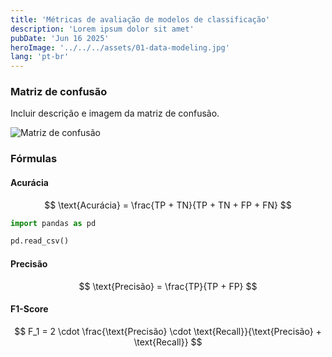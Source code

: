 ```yaml
---
title: 'Métricas de avaliação de modelos de classificação'
description: 'Lorem ipsum dolor sit amet'
pubDate: 'Jun 16 2025'
heroImage: '../../../assets/01-data-modeling.jpg'
lang: 'pt-br'
---
```


<!-- Permitir leitura de LateX -->
<script src="https://polyfill.io/v3/polyfill.min.js?features=es6"></script>
<script id="MathJax-script" async
  src="https://cdn.jsdelivr.net/npm/mathjax@3/es5/tex-mml-chtml.js">
</script>
### Matriz de confusão
Incluir descrição e imagem da matriz de confusão.

![Matriz de confusão](https://www.researchgate.net/publication/353340459/figure/fig1/AS:1078517265641473@1634149962531/Figura-1-Exemplo-de-matriz-de-confusao-para-classificadores-binarios.ppm)

### Fórmulas

#### Acurácia
$$
\text{Acurácia} = \frac{TP + TN}{TP + TN + FP + FN}
$$

```python
import pandas as pd

pd.read_csv()
```
#### Precisão
$$
\text{Precisão} = \frac{TP}{TP + FP}
$$

#### F1-Score
$$
F_1 = 2 \cdot \frac{\text{Precisão} \cdot \text{Recall}}{\text{Precisão} + \text{Recall}}
$$